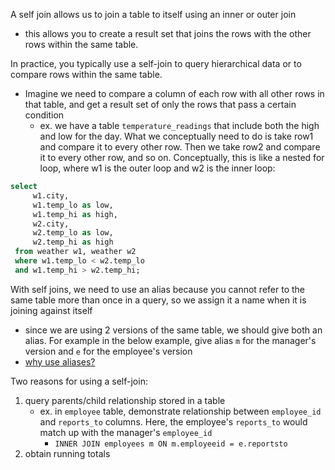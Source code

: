 
A self join allows us to join a table to itself using an inner or outer join
- this allows you to create a result set that joins the rows with the other rows within the same table.

In practice, you typically use a self-join to query hierarchical data or to compare rows within the same table.
- Imagine we need to compare a column of each row with all other rows in that table, and get a result set of only the rows that pass a certain condition
	- ex. we have a table `temperature_readings` that include both the high and low for the day. What we conceptually need to do is take row1 and compare it to every other row. Then we take row2 and compare it to every other row, and so on. Conceptually, this is like a nested for loop, where w1 is the outer loop and w2 is the inner loop:
```sql
select
     w1.city,
     w1.temp_lo as low,
     w1.temp_hi as high,
     w2.city,
     w2.temp_lo as low,
     w2.temp_hi as high
 from weather w1, weather w2
 where w1.temp_lo < w2.temp_lo
 and w1.temp_hi > w2.temp_hi;
```
With self joins, we need to use an alias because you cannot refer to the same table more than once in a query, so we assign it a name when it is joining against itself
- since we are using 2 versions of the same table, we should give both an alias. For example in the below example, give alias `m` for the manager's version and `e` for the employee's version
- [why use aliases?](https://www.reddit.com/r/SQL/comments/9e5yi9/why_use_table_alias_noob_question/)

Two reasons for using a self-join:
1. query parents/child relationship stored in a table
	- ex. in `employee` table, demonstrate relationship between `employee_id` and `reports_to` columns. Here, the employee's `reports_to` would match up with the manager's `employee_id`
		- `INNER JOIN employees m ON m.employeeid = e.reportsto`
2. obtain running totals

